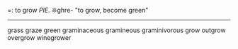 =: to grow
*PIE.* ❊ghre- "to grow, become green"

---
grass 
graze
green
graminaceous
gramineous
graminivorous
grow
outgrow
overgrow
winegrower